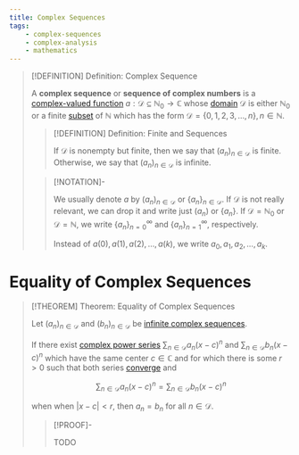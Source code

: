 ```yaml
---
title: Complex Sequences
tags:
    - complex-sequences
    - complex-analysis
    - mathematics
---
```


>[!DEFINITION] Definition: Complex Sequence
>
>A **complex sequence** or **sequence of complex numbers** is a [complex-valued function](../Complex-Valued%20Functions.md) $a: \mathcal{D} \subseteq \mathbb{N}_0 \to \mathbb{C}$ whose [domain](../../Functions/Functions.md) $\mathcal{D}$ is either $\mathbb{N}_0$ or a finite [subset](../../../Set%20Theory/Sets.md) of $\mathbb{N}$ which has the form $\mathcal{D} = \{0,1,2,3,\dotsc, n\}, n \in \mathbb{N}$.
>
>>[!DEFINITION] Definition: Finite and Sequences
>>
>>If $\mathcal{D}$ is nonempty but finite, then we say that $(a_n)_{n \in \mathcal{D}}$ is finite. Otherwise, we say that $(a_n)_{n \in \mathcal{D}}$ is infinite.
>>
>
>>[!NOTATION]-
>>
>>We usually denote $a$ by $(a_n)_{n \in \mathcal{D}}$ or $\{a_n\}_{n \in \mathcal{D}}$. If $\mathcal{D}$ is not really relevant, we can drop it and write just $(a_n)$ or $\{a_n\}$. If $\mathcal{D} = \mathbb{N}_0$ or $\mathcal{D} = \mathbb{N}$, we write $\{a_n\}_{n = 0}^{\infty}$ and $\{a_n\}_{n = 1}^{\infty}$, respectively.
>>
>>Instead of $a(0), a(1), a(2), \dotsc, a(k)$, we write $a_0, a_1, a_2, \dotsc, a_k$.
>>
>

# Equality of Complex Sequences

>[!THEOREM] Theorem: Equality of Complex Sequences
>
>Let $(a_n)_{n \in \mathcal{D}}$ and $(b_n)_{n \in \mathcal{D}}$ be [infinite complex sequences](Complex%20Sequences.md).
>
>If there exist [complex power series](../Complex%20Power%20Series/Complex%20Power%20Series.md) $\sum_{n \in \mathcal{D}} a_n (x - c)^n$ and $\sum_{n \in \mathcal{D}} b_n (x - c)^n$ which have the same center $c \in \mathbb{C}$ and for which there is some $r \gt 0$ such that both series [converge](../Complex%20Power%20Series/Convergence.md) and
>
>$$
>\sum_{n \in \mathcal{D}} a_n (x - c)^n = \sum_{n \in \mathcal{D}} b_n (x - c)^n
>$$
>
>when when $|x - c| \lt r$, then $a_n = b_n$ for all $n \in \mathcal{D}$.
>
>>[!PROOF]-
>>
>>TODO
>>
>